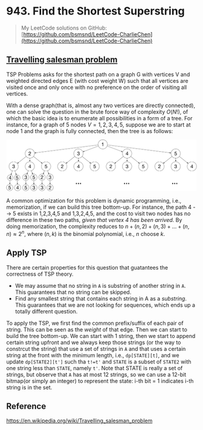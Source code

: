 # 943. Find the Shortest Superstring

> My LeetCode solutions on GitHub: [https://github.com/bsmsnd/LeetCode-CharlieChen](https://github.com/bsmsnd/LeetCode-CharlieChen)

## [Travelling salesman problem](https://en.wikipedia.org/wiki/Travelling_salesman_problem)

TSP Problems asks for the shortest path on a graph G with vertices V and weighted directed edges E (with cost weight W) such that all vertices are visited once and only once with no preference on the order of visiting all vertices.

With a dense graph(that is, almost any two vertices are directly connected), one can solve the question in the brute force way of complexity $O(N!)$, of which the basic idea is to enumerate all possibilities in a form of a tree. For instance, for a graph of 5 nodes $V = {1,2,3,4,5}$, suppose we are to start at node 1 and the graph is fully connected, then the tree is as follows:

![tree](./assets/q943_tree.png)

A common optimization for this problem is dynamic programming, i.e., memorization, if we can build this tree bottom-up. For instance, the path 4 --> 5 exists in 1,2,3,4,5 and 1,3,2,4,5, and the cost to visit two nodes has no difference in these two paths, *given that vertex 4 has been arrived*. By doing memorization, the  complexity reduces to $n + (n,2) + (n,3) + ... + (n,n) \approx 2^n$, where $(n,k)$ is the binomial polynomial, i.e., $n$ choose $k$.

## Apply TSP

There are certain properties for this question that guatantees the correctness of TSP theory. 
- We may assume that no string in `A` is substring of another string in `A`. This guarantees that no string can be skipped.
- Find any smallest string that contains each string in A as a *substring*. This guarantees that we are not looking for sequences, which ends up a totally different question. 

To apply the TSP, we first find the common prefix/suffix of each pair of string. This can be seen as the *weight* of that edge. Then we can start to build the tree bottom-up. We can start with 1 string, then we start to append certain string upfront and we always keep those strings (or the way to constrcut the string) that use a set of strings in `A` and that uses a certain string at the front with the minimum length, i.e., `dp[STATE][t]`, and we update `dp[STATE2][t']` such tha `t!=t'` and `STATE` is a subset of `STATE2` with one string less than `STATE`, namely `t'`. Note that STATE is really a set of strings, but observe that `A` has at most 12 strings, so we can use a 12-bit bitmap(or simply an integer) to represent the state: i-th bit = 1 indicates i-th string is in the set.

## Reference
https://en.wikipedia.org/wiki/Travelling_salesman_problem
